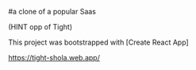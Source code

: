 #a clone of a popular Saas

(HINT opp of Tight)

This project was bootstrapped with [Create React App]

https://tight-shola.web.app/